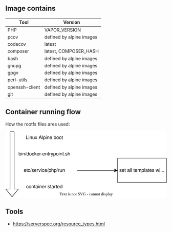 ## Image contains

| Tool           | Version                  |
|----------------|--------------------------|
| PHP            | VAPOR_VERSION            |
| pcov           | defined by alpine images |
| codecov        | latest                   |
| composer       | latest, COMPOSER_HASH    |
| bash           | defined by alpine images |
| gnupg          | defined by alpine images |
| gpgv           | defined by alpine images |
| perl-utils     | defined by alpine images |
| openssh-client | defined by alpine images |
| git            | defined by alpine images |

## Container running flow

How the rootfs files ares used:

![](./vapor-ci.svg)

## Tools

- https://serverspec.org/resource_types.html

